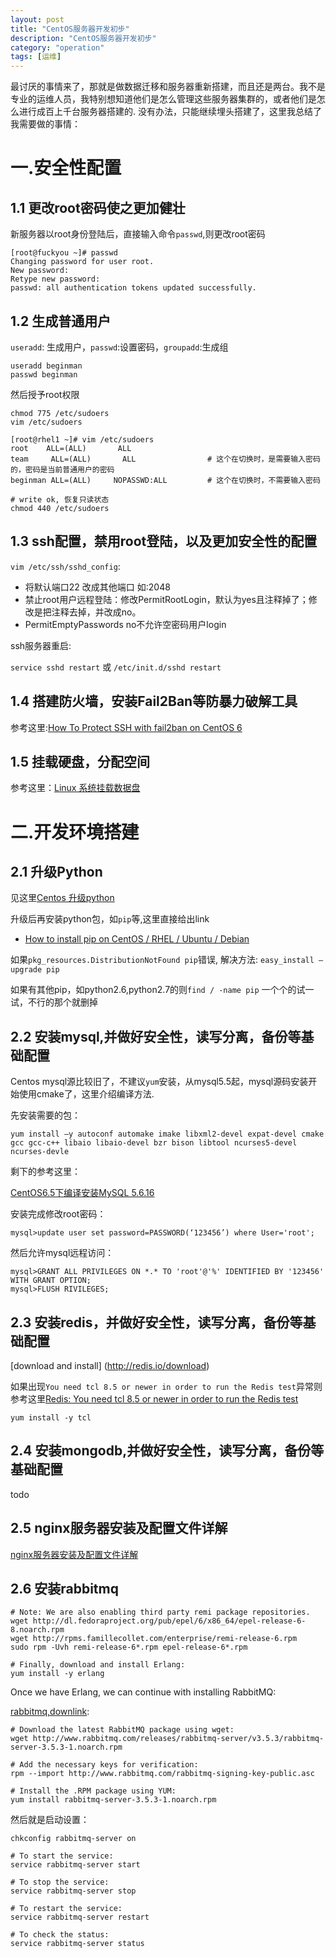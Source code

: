 ```yaml
---
layout: post
title: "CentOS服务器开发初步"
description: "CentOS服务器开发初步"
category: "operation"
tags: [运维]
---
```

最讨厌的事情来了，那就是做数据迁移和服务器重新搭建，而且还是两台。我不是专业的运维人员，我特别想知道他们是怎么管理这些服务器集群的，或者他们是怎么进行成百上千台服务器搭建的.
没有办法，只能继续埋头搭建了，这里我总结了我需要做的事情：

# 一.安全性配置

## 1.1 更改root密码使之更加健壮
新服务器以root身份登陆后，直接输入命令`passwd`,则更改root密码

    [root@fuckyou ~]# passwd
    Changing password for user root.
    New password:
    Retype new password:
    passwd: all authentication tokens updated successfully.   
    
## 1.2 生成普通用户
`useradd`: 生成用户，`passwd`:设置密码，`groupadd`:生成组

    useradd beginman
    passwd beginman
   
然后授予root权限

    chmod 775 /etc/sudoers
    vim /etc/sudoers
    
    [root@rhel1 ~]# vim /etc/sudoers
    root    ALL=(ALL)       ALL  
    team     ALL=(ALL)       ALL                # 这个在切换时，是需要输入密码的，密码是当前普通用户的密码
    beginman ALL=(ALL)     NOPASSWD:ALL         # 这个在切换时，不需要输入密码
    
    # write ok, 恢复只读状态
    chmod 440 /etc/sudoers
    
## 1.3 ssh配置，禁用root登陆，以及更加安全性的配置

`vim /etc/ssh/sshd_config`:

- 将默认端口22 改成其他端口 如:2048
- 禁止root用户远程登陆：修改PermitRootLogin，默认为yes且注释掉了；修改是把注释去掉，并改成no。
- PermitEmptyPasswords   no不允许空密码用户login

ssh服务器重启:

`service sshd restart`    或 `/etc/init.d/sshd restart`


## 1.4 搭建防火墙，安装Fail2Ban等防暴力破解工具

参考这里:[How To Protect SSH with fail2ban on CentOS 6](https://www.digitalocean.com/community/tutorials/how-to-protect-ssh-with-fail2ban-on-centos-6)

## 1.5 挂载硬盘，分配空间

参考这里：[Linux 系统挂载数据盘](http://help.aliyun.com/knowledge_detail/5974154.htm)

# 二.开发环境搭建

## 2.1 升级Python
见这里[Centos 升级python](http://beginman.cn/python/2015/04/06/Centos-python/)

升级后再安装python包，如`pip`等,这里直接给出link

- [How to install pip on CentOS / RHEL / Ubuntu / Debian](http://sharadchhetri.com/2014/05/30/install-pip-centos-rhel-ubuntu-debian/)

如果`pkg_resources.DistributionNotFound pip`错误, 解决方法: `easy_install –upgrade pip`

如果有其他pip，如python2.6,python2.7的则`find / -name pip` 一个个的试一试，不行的那个就删掉



## 2.2 安装mysql,并做好安全性，读写分离，备份等基础配置
Centos mysql源比较旧了，不建议`yum`安装，从mysql5.5起，mysql源码安装开始使用cmake了，这里介绍编译方法.

先安装需要的包：

    yum install –y autoconf automake imake libxml2-devel expat-devel cmake gcc gcc-c++ libaio libaio-devel bzr bison libtool ncurses5-devel ncurses-devle
    
剩下的参考这里：

[CentOS6.5下编译安装MySQL 5.6.16](http://www.centoscn.com/mysql/2014/0924/3833.html)

安装完成修改root密码：

    mysql>update user set password=PASSWORD(‘123456’) where User='root';

然后允许mysql远程访问：

    mysql>GRANT ALL PRIVILEGES ON *.* TO 'root'@'%' IDENTIFIED BY '123456' WITH GRANT OPTION;
    mysql>FLUSH RIVILEGES;

## 2.3 安装redis，并做好安全性，读写分离，备份等基础配置

[download and install] (http://redis.io/download)

如果出现`You need tcl 8.5 or newer in order to run the Redis test`异常则参考这里[Redis: You need tcl 8.5 or newer in order to run the Redis test](http://blog.58share.com/?p=280)

    yum install -y tcl



## 2.4 安装mongodb,并做好安全性，读写分离，备份等基础配置

todo

## 2.5 nginx服务器安装及配置文件详解
[nginx服务器安装及配置文件详解](http://segmentfault.com/a/1190000002797601)


## 2.6 安装rabbitmq
    
    # Note: We are also enabling third party remi package repositories.
    wget http://dl.fedoraproject.org/pub/epel/6/x86_64/epel-release-6-8.noarch.rpm
    wget http://rpms.famillecollet.com/enterprise/remi-release-6.rpm
    sudo rpm -Uvh remi-release-6*.rpm epel-release-6*.rpm
    
    # Finally, download and install Erlang:
    yum install -y erlang


Once we have Erlang, we can continue with installing RabbitMQ:

[rabbitmq,downlink](https://www.rabbitmq.com/install-rpm.html):
    
    # Download the latest RabbitMQ package using wget:
    wget http://www.rabbitmq.com/releases/rabbitmq-server/v3.5.3/rabbitmq-server-3.5.3-1.noarch.rpm
    
    # Add the necessary keys for verification:
    rpm --import http://www.rabbitmq.com/rabbitmq-signing-key-public.asc
    
    # Install the .RPM package using YUM:
    yum install rabbitmq-server-3.5.3-1.noarch.rpm
    
    
然后就是启动设置：

    chkconfig rabbitmq-server on
    
    # To start the service:
    service rabbitmq-server start
    
    # To stop the service:
    service rabbitmq-server stop
    
    # To restart the service:
    service rabbitmq-server restart
    
    # To check the status:
    service rabbitmq-server status
    
